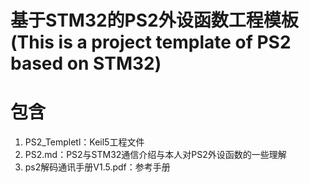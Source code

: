 # 基于STM32的PS2外设函数工程模板(This is a project template of PS2 based on STM32)

# 包含
1. PS2_Templetl：Keil5工程文件
2. PS2.md：PS2与STM32通信介绍与本人对PS2外设函数的一些理解
3. ps2解码通讯手册V1.5.pdf：参考手册
